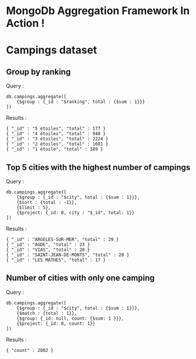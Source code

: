 MongoDb Aggregation Framework In Action !
=========================================

# Campings dataset

## Group by ranking

Query :

    db.campings.aggregate([
        {$group : {_id : "$ranking", total : {$sum : 1}}}
    ])

Results :

    { "_id" : "5 étoiles", "total" : 177 }
    { "_id" : "4 étoiles", "total" : 940 }
    { "_id" : "3 étoiles", "total" : 2224 }
    { "_id" : "2 étoiles", "total" : 1681 }
    { "_id" : "1 étoile", "total" : 389 }

## Top 5 cities with the highest number of campings

Query :

    db.campings.aggregate([
        {$group : {_id : "$city", total : {$sum : 1}}},
        {$sort : {total : -1}},
        {$limit : 5},
        {$project: {_id: 0, city : "$_id", total: 1}}
    ])

Results :

    { "_id" : "ARGELÈS-SUR-MER", "total" : 29 }
    { "_id" : "AGDE", "total" : 23 }
    { "_id" : "VIAS", "total" : 20 }
    { "_id" : "SAINT-JEAN-DE-MONTS", "total" : 20 }
    { "_id" : "LES MATHES", "total" : 17 }

## Number of cities with only one camping

Query :

    db.campings.aggregate([
        {$group : {_id : "$city", total : {$sum : 1}}},
        {$match : {total : 1}},
        {$group: {_id: null, count: {$sum: 1 }}},
        {$project: {_id: 0, count: 1}}
    ])

Results :

    { "count" : 2802 }


